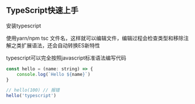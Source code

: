 ## TypeScript快速上手
安装typescript

使用yarn/npm tsc 文件名，这样就可以编辑文件，编辑过程会检查类型和移除注解之类扩展语法，还会自动转换ES新特性

typescript可以完全按照javascript标准语法编写代码

```javascript
const hello = (name: string) => {
    console.log(`Hello ${name}`)
}

// hello(100) // 报错
hello('typescript')
```